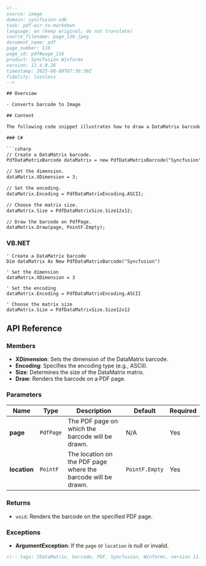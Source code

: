 ```html
<!-- 
source: image
domain: syncfusion-sdk
task: pdf-ocr-to-markdown
language: en (keep original; do not translate)
source_filename: page_116.jpeg
document_name: pdf
page_number: 116
page_id: pdf#page_116
product: Syncfusion Winforms
version: 11.4.0.26
timestamp: 2025-08-09T07:30:39Z
fidelity: lossless
-->

## Overview

- Converts barcode to Image

## Content

The following code snippet illustrates how to draw a DataMatrix barcode:

### C#

```csharp
// Create a DataMatrix barcode.
PdfDataMatrixBarcode dataMatrix = new PdfDataMatrixBarcode("Syncfusion");

// Set the dimension.
dataMatrix.XDimension = 3;

// Set the encoding.
dataMatrix.Encoding = PdfDataMatrixEncoding.ASCII;

// Choose the matrix size.
dataMatrix.Size = PdfDataMatrixSize.Size12x12;

// Draw the barcode on PdfPage.
dataMatrix.Draw(page, PointF.Empty);
```

### VB.NET

```vbnet
' Create a DataMatrix barcode
Dim dataMatrix As New PdfDataMatrixBarcode("Syncfusion")

' Set the dimension
dataMatrix.XDimension = 3

' Set the encoding
dataMatrix.Encoding = PdfDataMatrixEncoding.ASCII

' Choose the matrix size
dataMatrix.Size = PdfDataMatrixSize.Size12x12
```

## API Reference

### Members

- **XDimension**: Sets the dimension of the DataMatrix barcode.
- **Encoding**: Specifies the encoding type (e.g., ASCII).
- **Size**: Determines the size of the DataMatrix matrix.
- **Draw**: Renders the barcode on a PDF page.

### Parameters

| Name       | Type                     | Description                                                                 | Default      | Required |
|------------|--------------------------|-----------------------------------------------------------------------------|--------------|----------|
| **page**   | `PdfPage`                | The PDF page on which the barcode will be drawn.                       | N/A          | Yes      |
| **location** | `PointF`            | The location on the PDF page where the barcode will be drawn.           | `PointF.Empty` | Yes      |

### Returns

- `void`: Renders the barcode on the specified PDF page.

### Exceptions

- **ArgumentException**: If the `page` or `location` is null or invalid.

```html
<!-- tags: [DataMatrix, barcode, PDF, Syncfusion, Winforms, version 11.4.0.26] keywords: [DataMatrixBarcode, PdfPage, XDimension, Encoding, Size, Draw] -->
```